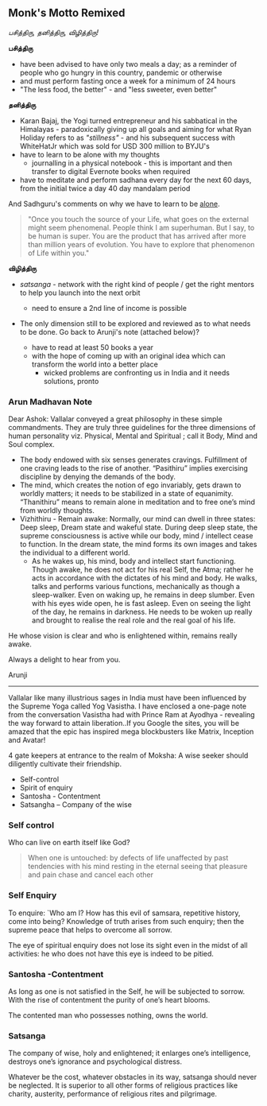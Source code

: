 <!-- title: Saint Vallalaar's motto, redux  -->

## Monk's Motto Remixed

_பசித்திரு, தனித்திரு, விழித்திரு!_

**பசித்திரு**
  - have been advised to have only two meals a day; as a reminder of people who go hungry in this country, pandemic or otherwise 
  - and must perform fasting once a week for a minimum of 24 hours
  - "The less food, the better" - and "less sweeter, even better" 

**தனித்திரு**
  - Karan Bajaj, the Yogi turned entrepreneur and his sabbatical in the Himalayas - paradoxically giving up all goals and aiming for what Ryan Holiday refers to as _"stillness"_ - and his subsequent success with WhiteHatJr which was sold for USD 300 million to BYJU's 
  - have to learn to be alone with my thoughts
	  - journalling in a physical notebook - this is important and then transfer to digital Evernote books when required 
  - have to meditate and perform sadhana every day for the next 60 days, from the initial twice a day 40 day mandalam period 

And Sadhguru's comments on why we have to learn to be [alone](http://bit.ly/aloneSadhguru). 
> "Once you touch the source of your Life, what goes on the external might seem phenomenal. People think I am superhuman. But I say, to be human is super. You are the product that has arrived after more than million years of evolution. You have to explore that phenomenon of Life within you."

**விழித்திரு**

- _satsanga_ - network with the right kind of people / get the right mentors to help you launch into the next orbit
	- need to ensure a 2nd line of income is possible 

- The only dimension still to be explored and reviewed as to what needs to be done. Go back to Arunji's note (attached below)? 
   - have to read at least 50 books a year 
   - with the hope of coming up with an original idea which can transform the world into a better place
	   - wicked problems are confronting us in India and it needs solutions, pronto 



### Arun Madhavan Note

Dear Ashok:
Vallalar conveyed a great philosophy in these simple commandments. They are truly three guidelines for the three dimensions of human personality viz. Physical, Mental and Spiritual ; call it Body, Mind and Soul complex.  

  - The body endowed with six senses generates cravings. Fulfillment of one craving leads to the rise of another. “Pasithiru” implies exercising discipline by denying the demands of the body.  
  - The mind, which creates the notion of ego invariably, gets drawn to worldly matters; it needs to be stabilized in a state of equanimity. “Thanithiru” means to remain alone in meditation and to free one’s mind from worldly thoughts.
  - Vizhithiru - Remain awake: Normally, our mind can dwell in three states: Deep sleep, Dream state and wakeful state. During deep sleep state, the supreme consciousness is active while our body, mind / intellect cease to function. In the dream state, the mind forms its own images and takes the individual to a different world.  
    - As he wakes up, his mind, body and intellect start functioning. Though awake, he does not act for his real Self, the Atma; rather he acts in accordance with the dictates of his mind and body. He walks, talks and performs various functions, mechanically as though a sleep-walker. Even on waking up, he remains in deep slumber. Even with his eyes wide open, he is fast asleep. Even on seeing the light of the day, he remains in darkness. He needs to be woken up really and brought to realise the real role and the real goal of his life. 

He whose vision is clear and who is enlightened within, remains really awake. 

Always a delight to hear from you.

Arunji

---
Vallalar like many illustrious sages in India must have been influenced by the Supreme Yoga called Yog Vasistha. I have enclosed a one-page note from the conversation Vasistha had with Prince Ram at Ayodhya - revealing the way forward to attain liberation..If you Google the sites, you will be amazed that the epic has inspired mega blockbusters like Matrix, Inception and Avatar!
  
4 gate keepers at entrance to the realm of Moksha: A wise seeker should diligently cultivate their friendship.
  
- Self-control
- Spirit of enquiry
- Santosha - Contentment
- Satsangha – Company of the wise
  
### Self control
Who can live on earth itself like God? 

> When one is untouched: 
> by defects of life
> unaffected by past tendencies
> with his mind resting in the eternal
> seeing that pleasure and pain 
> chase and cancel each other
  
### Self Enquiry  
To enquire: `Who am I? How has this evil of samsara, repetitive history, come into being? Knowledge of truth arises from such enquiry; then the supreme peace that helps to overcome all sorrow.
  
The eye of spiritual enquiry does not lose its sight even in the midst of all activities: he who does not have this eye is indeed to be pitied.
  
### Santosha -Contentment
  
As long as one is not satisfied in the Self, he will be subjected to sorrow. With the rise of contentment the purity of one’s heart blooms.
  
The contented man who possesses nothing, owns the world.
  
### Satsanga  
The company of wise, holy and enlightened; it enlarges one’s intelligence, destroys one’s ignorance and psychological distress.
  
Whatever be the cost, whatever obstacles in its way, satsanga should never be neglected. It is superior to all other forms of religious practices like charity, austerity, performance of religious rites and pilgrimage.


